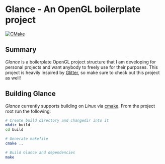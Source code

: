 # Glance - An OpenGL boilerplate project

[![CMake](https://github.com/dy5function/glance/actions/workflows/cmake.yml/badge.svg)](https://github.com/dy5function/glance/actions/workflows/cmake.yml/badge.svg)

## Summary

*Glance* is a boilerplate OpenGL project structure that I am developing for personal projects and want anybody to freely use for their purposes. This project is heavily inspired by [Glitter](http://polytonic.github.io/Glitter/), so make sure to check out this project as well!

## Building Glance

*Glance* currently supports building on *Linux* via [cmake](https://cmake.org/). From the project root run the following:

```bash
# Create build directory and changedir into it
mkdir build
cd build

# Generate makefile
cmake ..

# Build Glance and dependencies
make
```
